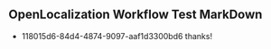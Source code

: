 ## OpenLocalization Workflow Test MarkDown
* 118015d6-84d4-4874-9097-aaf1d3300bd6 
thanks!<!--HONumber=Mar16_HO2-->
